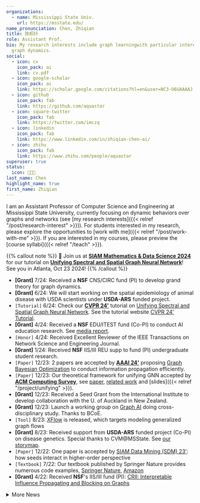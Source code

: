 ```yaml
---
organizations:
  - name: Mississippi State Univ.
    url: https://msstate.edu/
name_pronunciation: Chen, Zhiqian
title: 陈枳扦
role: Assistant Prof.
bio: My research interests include graph learningwith particular interest in
  graph dynamics.
social:
  - icon: cv
    icon_pack: ai
    link: cv.pdf
  - icon: google-scholar
    icon_pack: ai
    link: https://scholar.google.com/citations?hl=en&user=NC3-O6UAAAAJ
  - icon: github
    icon_pack: fab
    link: https://github.com/aquastar
  - icon: square-twitter
    icon_pack: fab
    link: https://twitter.com/imczq
  - icon: linkedin
    icon_pack: fab
    link: https://www.linkedin.com/in/zhiqian-chen-ai/
  - icon: zhihu
    icon_pack: fab
    link: https://www.zhihu.com/people/aquastar
superuser: true
status:
  icon: 👨🏻‍💻
last_name: Chen
highlight_name: true
first_name: Zhiqian
---
```

I am an Assistant Professor of Computer Science and Engineering at Mississippi State University, currently focusing on dynamic behaviors over graphs and networks (see [my research interests]({{< relref "/post/research-interest" >}})). For students interested in my research, please explore the opportunities to [work with me]({{< relref "/post/work-with-me" >}}). If you are interested in my courses, please preview the [course syllabi]({{< relref "/teach" >}}).


{{% callout note %}}
🚀 Join us at **[SIAM Mathematics & Data Science 2024](https://www.siam.org/conferences/cm/conference/mds24)** for our tutorial on [**Unifying Spectral and Spatial Graph Neural Network**](https://meetings.siam.org/sess/dsp_programsess.cfm?SESSIONCODE=80791)! See you in Atlanta, Oct 23 2024!
{{% /callout %}}

* **[Grant]** 7/24: Received a **NSF** CNS/CIRC fund (PI) to develop grand theory for graph dynamics. 
* **[Grant]** 6/24: We will start working on the spatial epidemiology of animal disease with USDA scientists under **USDA-ARS** funded project.
* `[Tutorial]` 6/24: Check our **[CVPR 24'](https://cvpr.thecvf.com/virtual/2024/tutorial/23726)** tutorial on <u>Unifying Spectral and Spatial Graph Neural Network</u>. See the tutorial website [CVPR 24' Tutorial](https://xgraph.team/course/cvpr24/).
* **[Grant]** 4/24: Received a **NSF** EDU/ITEST fund (Co-PI) to conduct AI education research. See [media report](https://www.pressreader.com/usa/starkville-daily-news/20240515/281526526156691).
* `[Honor]` 4/24: Received Excellent Reviewer of the IEEE Transactions on Network Science and Engineering Journal. 
* **[Grant]** 1/24: Received **NSF** IIS/III REU supp to fund (PI) undergraduate student research. 
* `[Paper]` 12/23: 2 papers are accepted by **[AAAI 24'](https://aaai.org/aaai-conference/)** proposing <u>Graph Bayesian Optimization</u> to conduct information propagation efficiently.
* `[Paper]` 12/23:  Our theoretical framework for unifying GNN accepted by **[ACM Computing Survey](https://dl.acm.org/journal/csur)**, see [paper](https://dl.acm.org/doi/10.1145/3627816), [related work](https://github.com/XGraph-Team/Spectral-Graph-Survey) and [slides]({{< relref "/project/unifying" >}}). 
* **[Grant]** 12/23: Received a Seed Grant from the International Institute to develop collaboration with the U. of Auckland in New Zealand.  
* **[Grant]** 12/23: Launch a working group on <u>Graph AI</u> doing cross-disciplinary study. Thanks to BCoE.  
* `[Tool]` 8/23: [XFlow](https://xflow.network/) is released, which targets modeling generalized graph flows  
* **[Grant]** 8/23: Received support from **USDA-ARS** funded project (Co-PI) on disease genetics. Special thanks to CVM@MSState. See [our storymap](https://storymaps.arcgis.com/stories/4569acf3a05944c99360029dd7029a96).
* `[Paper]` 12/22: One paper is accepted by [SIAM Data Mining (SDM) 23'](https://www.siam.org/conferences/cm/conference/sdm23): how seeds interact in higher-order perspective
* `[Textbook]` 7/22: Our textbook published by Springer Nature provides numerous code examples, [Springer Nature](https://link.springer.com/book/10.1007/978-3-030-96756-7), [Amazon](https://www.amazon.com/Machine-Learning-Computer-Scientists-Analysts/dp/3030967557)
* **[Grant]** 4/22: Received **NSF**'s IIS/III fund (PI): [CRII: Interpretable Influence Propagating and Blocking on Graphs](https://www.nsf.gov/awardsearch/showAward?AWD_ID=2153369&HistoricalAwards=false)

<details>
  <summary>More News</summary>

- `[Paper]` 12/21: One paper about Graph Wavelet is accepted by [SIAM Data Mining (SDM) 22'](https://www.siam.org/conferences/cm/conference/sdm22) with SIAM Early Career Travel Award
- `[Tutorial]` 5/21: See our [tutorial Spreading Model for Epidemics](https://beiyulincs.github.io/pub/sdm_tutorial_21.html) ([GNN, RNN, SIR and PDE](/files/SDM21-part2.pptx)) in [SDM 21'](https://www.siam.org/conferences/cm/conference/sdm21)
* `[Paper & Award]` 9/20: Papers on Kalman filtering and school redistricting are accepted by [ACM SIGSPATIAL 20'](https://sigspatial2020.sigspatial.org) with (**Best Paper Award**)
* `[Paper]` 12/19: [Unsupervised learning for material discovery](https://www.nature.com/articles/s41467-019-13214-1) is published in **Nature Communications**.
  * Selected as 22nd of Top 50 Chemistry and Materials Sciences Articles [Top 50 Collection](https://www.nature.com/collections/giacagiaca)

</details>
